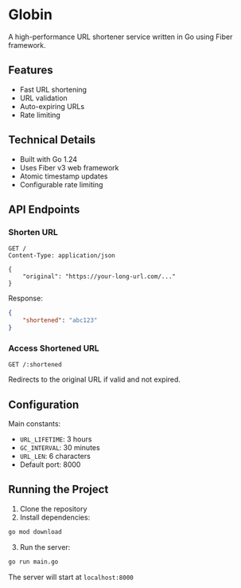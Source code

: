 # Globin

A high-performance URL shortener service written in Go using Fiber framework.

## Features

- Fast URL shortening
- URL validation
- Auto-expiring URLs
- Rate limiting

## Technical Details

- Built with Go 1.24
- Uses Fiber v3 web framework
- Atomic timestamp updates
- Configurable rate limiting

## API Endpoints

### Shorten URL
```http
GET /
Content-Type: application/json

{
    "original": "https://your-long-url.com/..."
}
```

Response:
```json
{
    "shortened": "abc123"
}
```

### Access Shortened URL
```http
GET /:shortened
```
Redirects to the original URL if valid and not expired.

## Configuration

Main constants:
- `URL_LIFETIME`: 3 hours
- `GC_INTERVAL`: 30 minutes
- `URL_LEN`: 6 characters
- Default port: 8000

## Running the Project

1. Clone the repository
2. Install dependencies:
```bash
go mod download
```
3. Run the server:
```bash
go run main.go
```

The server will start at `localhost:8000`